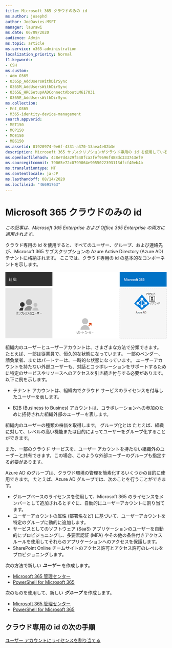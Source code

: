```yaml
---
title: Microsoft 365 クラウドのみの id
ms.author: josephd
author: JoeDavies-MSFT
manager: laurawi
ms.date: 06/09/2020
audience: Admin
ms.topic: article
ms.service: o365-administration
localization_priority: Normal
f1.keywords:
- CSH
ms.custom:
- Adm_O365
- O365p_AddUsersWithDirSync
- O365M_AddUsersWithDirSync
- O365E_HRCSetupAADConnectAboutLM617031
- O365E_AddUsersWithDirSync
ms.collection:
- Ent_O365
- M365-identity-device-management
search.appverid:
- MET150
- MOP150
- MOE150
- MBS150
ms.assetid: 01920974-9e6f-4331-a370-13aea4e82b3e
description: Microsoft 365 サブスクリプションがクラウド専用の id を使用しているときに、ユーザーとグループを作成する方法について説明します。
ms.openlocfilehash: 4c8e7d4a29f548fca2fef9696f488dc333743ef9
ms.sourcegitcommit: 79065e72c0799064e9055022393113dfcf40eb4b
ms.translationtype: MT
ms.contentlocale: ja-JP
ms.lasthandoff: 08/14/2020
ms.locfileid: "46691763"
---
```

# <a name="microsoft-365-cloud-only-identity"></a>Microsoft 365 クラウドのみの id

*この記事は、Microsoft 365 Enterprise および Office 365 Enterprise の両方に適用されます。*

クラウド専用の id を使用すると、すべてのユーザー、グループ、および連絡先が、Microsoft 365 サブスクリプションの Azure Active Directory (Azure AD) テナントに格納されます。 ここでは、クラウド専用の id の基本的なコンポーネントを示します。
 
![クラウド専用の id の基本コンポーネント](../media/about-microsoft-365-identity/cloud-only-identity.png)

組織内のユーザーとユーザーアカウントは、さまざまな方法で分類できます。 たとえば、一部は従業員で、恒久的な状態になっています。 一部のベンダー、請負業者、またはパートナーは、一時的な状態になっています。 ユーザーアカウントを持たない外部ユーザーも、対話とコラボレーションをサポートするために特定のサービスやリソースへのアクセスを引き続き付与する必要があります。 以下に例を示します。

- テナント アカウントは、組織内でクラウド サービスのライセンスを付与したユーザーを表します。

- B2B (Business to Busines) アカウントは、コラボレーションへの参加のために招待された組織外部のユーザーを表します。

組織内のユーザーの種類の株価を取得します。 グループ化とは たとえば、組織に対して、レベルの高い機能または目的によってユーザーをグループ化することができます。

また、一部のクラウド サービスを、ユーザー アカウントを持たない組織外のユーザーと共有できます。この場合、このような外部ユーザーのグループも指定する必要があります。

Azure AD のグループは、クラウド環境の管理を簡素化するいくつかの目的に使用できます。 たとえば、Azure AD グループでは、次のことを行うことができます。

- グループベースのライセンスを使用して、Microsoft 365 のライセンスをメンバーとして追加されるとすぐに、自動的にユーザーアカウントに割り当てます。
- ユーザーアカウントの属性 (部署名など) に基づいて、ユーザーアカウントを特定のグループに動的に追加します。
- サービスとしてのソフトウェア (SaaS) アプリケーションのユーザーを自動的にプロビジョニングし、多要素認証 (MFA) やその他の条件付きアクセスルールを使用してそれらのアプリケーションへのアクセスを保護します。
- SharePoint Online チームサイトのアクセス許可とアクセス許可のレベルをプロビジョニングします。

次の方法で新しい ***ユーザー*** を作成します。

- [Microsoft 365 管理センター](https://docs.microsoft.com/office365/admin/add-users/add-users)
- [PowerShell for Microsoft 365](create-user-accounts-with-microsoft-365-powershell.md)

次のものを使用して、新しい ***グループ*** を作成します。

- [Microsoft 365 管理センター](https://docs.microsoft.com/office365/admin/create-groups/create-groups)
- [PowerShell for Microsoft 365](manage-microsoft-365-groups-with-powershell.md)


## <a name="next-step-for-cloud-only-identity"></a>クラウド専用の id の次の手順

[ユーザー アカウントにライセンスを割り当てる](assign-licenses-to-user-accounts.md)
